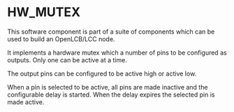 # HW_MUTEX

This software component is part of a suite of components which can be used to build an OpenLCB/LCC node.

It implements a hardware mutex which a number of pins to be configured as outputs. Only one can be active at a time.

The output pins can be configured to be active high or active low.

When a pin is selected to be active, all pins are made inactive and the configurable delay is started. When the delay expires the selected pin is made active.
